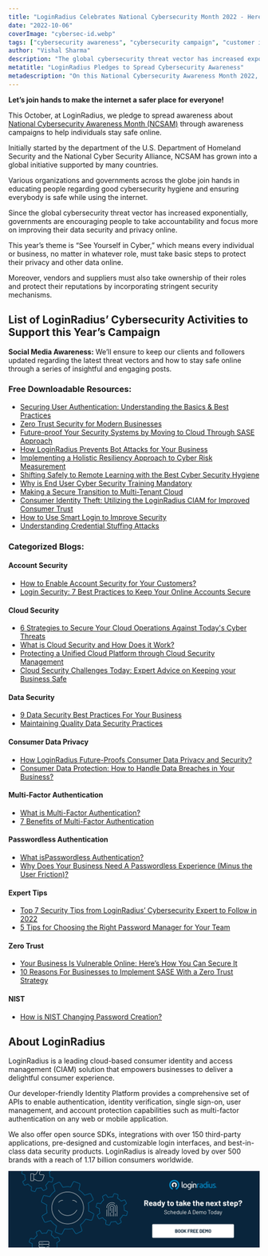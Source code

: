 ```yaml
---
title: "LoginRadius Celebrates National Cybersecurity Month 2022 - Here’s Everything You Should Know"
date: "2022-10-06"
coverImage: "cybersec-id.webp"
tags: ["cybersecurity awareness", "cybersecurity campaign", "customer identity"]
author: "Vishal Sharma"
description: "The global cybersecurity threat vector has increased exponentially, and governments across the globe are encouraging people to take accountability to improve their digital privacy. LoginRadius pledges to spread awareness about National Cybersecurity Awareness Month (NCSAM) 2022 through awareness campaigns and help individuals stay safe online."
metatitle: "LoginRadius Pledges to Spread Cybersecurity Awareness"
metadescription: "On this National Cybersecurity Awareness Month 2022, LoginRadius pledges to spread awareness to ensure everyone remains safe online. Read on to know more."
---
```


**Let’s join hands to make the internet a safer place for everyone!**

This October, at LoginRadius, we pledge to spread awareness about [National Cybersecurity Awareness Month (NCSAM)](https://www.cisa.gov/cybersecurity-awareness-month) through awareness campaigns to help individuals stay safe online. 

Initially started by the department of the U.S. Department of Homeland Security and the National Cyber Security Alliance, NCSAM has grown into a global initiative supported by many countries. 

Various organizations and governments across the globe join hands in educating people regarding good cybersecurity hygiene and ensuring everybody is safe while using the internet.

Since the global cybersecurity threat vector has increased exponentially, governments are encouraging people to take accountability and focus more on improving their data security and privacy online. 

This year’s theme is “See Yourself in Cyber,” which means every individual or business, no matter in whatever role, must take basic steps to protect their privacy and other data online. 

Moreover, vendors and suppliers must also take ownership of their roles and protect their reputations by incorporating stringent security mechanisms. 


## List of LoginRadius’ Cybersecurity Activities to Support this Year’s Campaign

**Social Media Awareness:** We’ll ensure to keep our clients and followers updated regarding the latest threat vectors and how to stay safe online through a series of insightful and engaging posts. 


### Free Downloadable Resources:



* [Securing User Authentication: Understanding the Basics & Best Practices](https://www.loginradius.com/resource/securing-user-authentication-understanding-the-basics-best-practices/)
* [Zero Trust Security for Modern Businesses](https://www.loginradius.com/resource/zero-trust-security/)
* [Future-proof Your Security Systems by Moving to Cloud Through SASE Approach](https://www.loginradius.com/resource/cloud-security-system-sase-whitepaper)
* [How LoginRadius Prevents Bot Attacks for Your Business](https://www.loginradius.com/resource/how-loginradius-prevents-bot-attacks/)
* [Implementing a Holistic Resiliency Approach to Cyber Risk Measurement](https://www.loginradius.com/resource/implementing-a-holistic-resiliency-approach-to-cyber-risk-measurement/)
* [Shifting Safely to Remote Learning with the Best Cyber Security Hygiene](https://www.loginradius.com/resource/shifting-safely-to-remote-learning-with-the-best-cyber-security-hygiene/)
* [Why is End User Cyber Security Training Mandatory](https://www.loginradius.com/resource/why-is-end-user-cyber-security-training-mandatory/)
* [Making a Secure Transition to Multi-Tenant Cloud](https://www.loginradius.com/resource/making-a-secure-transition-to-multi-tenant-cloud/)
* [Consumer Identity Theft: Utilizing the LoginRadius CIAM for Improved Consumer Trust](https://www.loginradius.com/resource/consumer-identity-theft-utilizing-the-loginradius-ciam/)
* [How to Use Smart Login to Improve Security](https://www.loginradius.com/resource/how-to-use-smart-login/)
* [Understanding Credential Stuffing Attacks](https://www.loginradius.com/resource/understanding-credential-stuffing-attacks-whitepaper)


### Categorized Blogs:


#### Account Security 



* [How to Enable Account Security for Your Customers?](https://www.loginradius.com/blog/identity/account-security-consumers/)
* [Login Security: 7 Best Practices to Keep Your Online Accounts Secure](https://www.loginradius.com/blog/identity/login-security/)


#### Cloud Security



* [6 Strategies to Secure Your Cloud Operations Against Today's Cyber Threats](https://www.loginradius.com/blog/identity/tips-from-loginradius-security-expert-2022/)
* [What is Cloud Security and How Does it Work?](https://www.loginradius.com/blog/identity/what-is-cloud-security/)
* [ Protecting a Unified Cloud Platform through Cloud Security Management](https://www.loginradius.com/blog/identity/cloud-security-management/)
* [Cloud Security Challenges Today: Expert Advice on Keeping your Business Safe](https://www.loginradius.com/blog/identity/cloud-computing-security-challenges/)


#### Data Security 



* [9 Data Security Best Practices For Your Business](https://www.loginradius.com/blog/identity/data-security-best-practices/)
* [Maintaining Quality Data Security Practices](https://www.loginradius.com/blog/identity/maintaining-quality-data-security-practices/)


#### Consumer Data Privacy 



* [How LoginRadius Future-Proofs Consumer Data Privacy and Security?](https://www.loginradius.com/blog/identity/consumer-data-privacy-security/)
* [Consumer Data Protection: How to Handle Data Breaches in Your Business?](https://www.loginradius.com/blog/identity/how-to-handle-data-breaches/)


#### Multi-Factor Authentication  



* [What is Multi-Factor Authentication?](https://www.loginradius.com/blog/identity/what-is-multi-factor-authentication/)
* [7 Benefits of Multi-Factor Authentication](https://www.loginradius.com/blog/identity/benefits-of-mfa/)


#### Passwordless Authentication 



* [What isPasswordless Authentication?](https://www.loginradius.com/blog/identity/passwordless-authentication-the-future-of-identity-and-security/)
* [Why Does Your Business Need A Passwordless Experience (Minus the User Friction)?](https://www.loginradius.com/blog/identity/passwordless-going-navigate-business-success/)


#### Expert Tips 



* [Top 7 Security Tips from LoginRadius’ Cybersecurity Expert to Follow in 2022](https://www.loginradius.com/blog/identity/tips-from-loginradius-security-expert-2022/)
* [5 Tips for Choosing the Right Password Manager for Your Team](https://www.loginradius.com/blog/growth/password-manager-tips/)


#### Zero Trust 



* [Your Business Is Vulnerable Online: Here’s How You Can Secure It](https://www.loginradius.com/blog/growth/business-is-vulnerable-online-how-to-secure/)
* [10 Reasons For Businesses to Implement SASE With a Zero Trust Strategy](https://www.loginradius.com/blog/identity/sase-zero-trust/)


#### NIST



* [How is NIST Changing Password Creation?](https://www.loginradius.com/blog/identity/nist-password-guidelines-2021/)


## About LoginRadius

LoginRadius is a leading cloud-based consumer identity and access management (CIAM) solution that empowers businesses to deliver a delightful consumer experience.

Our developer-friendly Identity Platform provides a comprehensive set of APIs to enable authentication, identity verification, single sign-on, user management, and account protection capabilities such as multi-factor authentication on any web or mobile application. 

We also offer open source SDKs, integrations with over 150 third-party applications, pre-designed and customizable login interfaces, and best-in-class data security products. LoginRadius is already loved by over 500 brands with a reach of 1.17 billion consumers worldwide.


[![book-a-demo-loginradius](../../assets/book-a-demo-loginradius.webp)](https://www.loginradius.com/contact-us?utm_source=blog&utm_medium=web&utm_campaign=loginradius-to-spread-cybersecurity-awareness)
